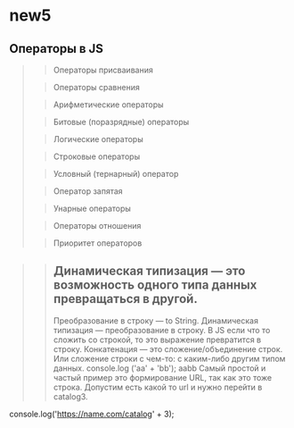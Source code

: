 # new5
## Операторы в JS

>> Операторы присваивания
> 
>> Операторы сравнения
> 
>> Арифметические операторы
> 
>> Битовые (поразрядные) операторы
> 
>> Логические операторы
> 
>> Строковые операторы
> 
>> Условный (тернарный) оператор
> 
>> Оператор запятая
> 
>> Унарные операторы
> 
>> Операторы отношения
> 
>> Приоритет операторов
> 

>>## Динамическая типизация — это возможность одного типа данных превращаться в другой.
>>Преобразование в строку — to String. Динамическая типизация — преобразование в строку. В JS если что то сложить со строкой, то это выражение превратится в строку. Конкатенация — это сложение/объединение строк. Или сложение строки с чем-то: с каким-либо другим типом данных.
>>console.log ('aa' + 'bb');
>>aabb
Самый простой и частый пример это формирование URL, так как это тоже строка. Допустим есть какой то url и нужно перейти в catalog3.

console.log('https://name.com/catalog' + 3);
